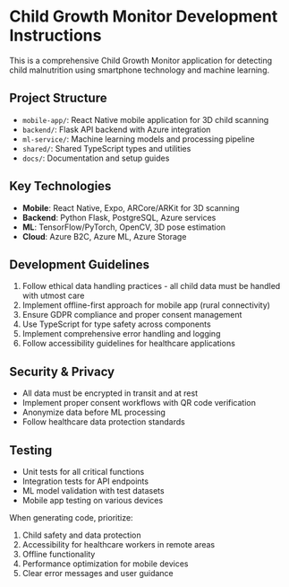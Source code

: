 <!-- Use this file to provide workspace-specific custom instructions to Copilot. For more details, visit https://code.visualstudio.com/docs/copilot/copilot-customization#_use-a-githubcopilotinstructionsmd-file -->

# Child Growth Monitor Development Instructions

This is a comprehensive Child Growth Monitor application for detecting child malnutrition using smartphone technology and machine learning.

## Project Structure
- `mobile-app/`: React Native mobile application for 3D child scanning
- `backend/`: Flask API backend with Azure integration
- `ml-service/`: Machine learning models and processing pipeline
- `shared/`: Shared TypeScript types and utilities
- `docs/`: Documentation and setup guides

## Key Technologies
- **Mobile**: React Native, Expo, ARCore/ARKit for 3D scanning
- **Backend**: Python Flask, PostgreSQL, Azure services
- **ML**: TensorFlow/PyTorch, OpenCV, 3D pose estimation
- **Cloud**: Azure B2C, Azure ML, Azure Storage

## Development Guidelines
1. Follow ethical data handling practices - all child data must be handled with utmost care
2. Implement offline-first approach for mobile app (rural connectivity)
3. Ensure GDPR compliance and proper consent management
4. Use TypeScript for type safety across components
5. Implement comprehensive error handling and logging
6. Follow accessibility guidelines for healthcare applications

## Security & Privacy
- All data must be encrypted in transit and at rest
- Implement proper consent workflows with QR code verification
- Anonymize data before ML processing
- Follow healthcare data protection standards

## Testing
- Unit tests for all critical functions
- Integration tests for API endpoints
- ML model validation with test datasets
- Mobile app testing on various devices

When generating code, prioritize:
1. Child safety and data protection
2. Accessibility for healthcare workers in remote areas
3. Offline functionality
4. Performance optimization for mobile devices
5. Clear error messages and user guidance
